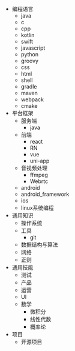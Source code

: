 - 编程语言
  - java
  - c
  - cpp
  - kotlin
  - swift
  - javascript
  - python
  - groovy
  - css
  - html
  - shell
  - gradle
  - maven
  - webpack
  - cmake
- 平台框架
  - 服务端
    - java
  - 前端
    - react
    - RN
    - vue
    - uni-app
  - 音视频处理
    - ffmpeg
    - Webrtc
  - android
  - android_framework
  - ios
  - linux系统编程
- 通用知识
  - 操作系统
  - 工具
    - git
  - 数据结构与算法
  - 网络
  - 正则
- 通用技能
  - 测试
  - 产品
  - 运营
  - UI
  - 数学
    - 微积分
    - 线性代数
    - 概率论
- 项目
  - 开源项目